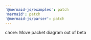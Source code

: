 ```yaml
---
'@mermaid-js/examples': patch
'mermaid': patch
'@mermaid-js/parser': patch
---
```


chore: Move packet diagram out of beta
